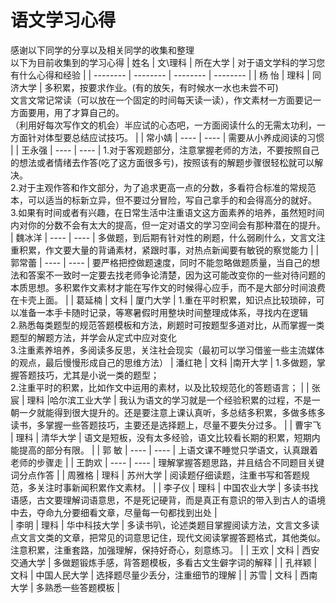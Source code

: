 语文学习心得
===============
感谢以下同学的分享以及相关同学的收集和整理<br>
以下为目前收集到的学习心得
|  姓名   |    文\理科    |    所在大学    | 对于语文学科的学习您有什么心得和经验  |
|  --------   | --------  | --------  | --------  |
| 杨  怡  | 理科  | 同济大学  | 多积累，按要求作业。(有的放矢，有时候水一水也未尝不可)<br>文言文常记常读（可以放在一个固定的时间每天读一读），作文素材一方面要记一方面要用，用了才算自己的。<br>（利用好每次写作文的机会）半应试的心态吧，一方面阅读什么的无需太功利，一方面针对体型要总结应试技巧。 |
| 常小婧  | ----  | ----  | 需要从小养成阅读的习惯 |
| 王永强  | ----  | ----  | 1.对于客观题部分，注意掌握老师的方法，不要按照自己的想法或者情绪去作答(吃了这方面很多亏)，按照该有的解题步骤很轻松就可以解决。<br>2.对于主观作答和作文部分，为了追求更高一点的分数，多看符合标准的常规范本，可以适当的标新立异，但不要过分冒险，写自己拿手的和会得高分的就好。<br>3.如果有时间或者有兴趣，在日常生活中注重语文这方面素养的培养，虽然短时间内对你的分数不会有太大的提高，但一定对语文的学习空间会有那种潜在的提升。
| 魏冰洋  | ----  | ----  | 多做题，到后期有针对性的刷题，什么弱刷什么，文言文注重积累，作文要大量的背诵素材，紧跟时事，对热点新闻要有敏锐的察觉能力 |
| 郭常蕾  | ----  | ----  | 要严格把控做题速度，同时不能忽略做题质量，当自己的想法和答案不一致时一定要去找老师争论清楚，因为这可能改变你的一些对待问题的本质思想。多积累作文素材才能在写作文的时候得心应手，而不是大部分时间浪费在卡壳上面。 |
| 葛延楠  | 文科  | 厦门大学  | 1.重在平时积累，知识点比较琐碎，可以准备一本手卡随时记录，等寒暑假时用整块时间整理成体系，寻找内在逻辑<br>2.熟悉每类题型的规范答题模板和方法，刷题时可按题型多道对比，从而掌握一类题型的解题方法，并学会从定式中应对变化<br>3.注重素养培养，多阅读多反思，关注社会现实（最初可以学习借鉴一些主流媒体的观点，最后慢慢形成自己的思维方法）
| 潘红艳  | 文科  |南开大学  | 1.多做题，掌握答题技巧，尤其是小说一类的题型；<br>2.注重平时的积累，比如作文中运用的素材，以及比较规范化的答题语言； |
| 张  宸  | 理科   |哈尔滨工业大学 | 我认为语文的学习就是一个经验积累的过程，不是一朝一夕就能得到很大提升的。还是要注意上课认真听，多总结多积累，多做多练多读书，多掌握一些答题技巧，主要还是选择题上，尽量不要失分过多。 |
| 曹宇飞  | 理科  | 清华大学  | 语文是短板，没有太多经验，语文比较看长期的积累，短期内能提高的部分有限。 |
| 郭  敏  | ----  | ----  | 上语文课不睡觉只学语文，认真跟着老师的步骤走 |
| 王韵欢  | ----  | ----  | 理解掌握答题思路，并且结合不同题目关键词分点作答 |
| 周雅格  | 理科  | 苏州大学  | 阅读题仔细读题，注重书写和答题规范，多关注时事新闻积累作文素材。  |
|  李子仪  | 理科  | 中国农业大学  | 多读书找语感，古文要理解词语意思，不是死记硬背，而是真正有意识的带入到古人的语境中去，夺命九分要细看文章，尽量每一句都找到出处  |	
|  李明    | 理科  | 华中科技大学  | 多读书叭，论述类题目掌握阅读方法，文言文多读点文言文类的文章，把常见的词意思记住，现代文阅读掌握答题格式，其他类似。注意积累，注重套路，加强理解，保持好奇心，刻意练习。 |
|  王欢    | 文科  | 西安交通大学  | 多做题锻炼手感，背答题模板，多看古文生僻字词的解释  |
|  孔祥颖   | 文科  | 中国人民大学  | 选择题尽量少丢分，注重细节的理解  |
|  苏雪    | 文科  | 西南大学  | 多熟悉一些答题模板  |

